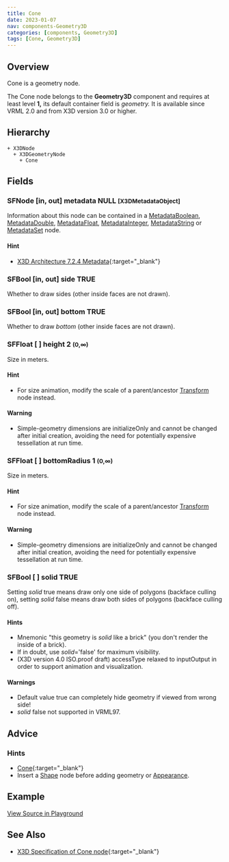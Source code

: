 ```yaml
---
title: Cone
date: 2023-01-07
nav: components-Geometry3D
categories: [components, Geometry3D]
tags: [Cone, Geometry3D]
---
```

<style>
.post h3 {
  word-spacing: 0.2em;
}
</style>

## Overview

Cone is a geometry node.

The Cone node belongs to the **Geometry3D** component and requires at least level **1,** its default container field is *geometry.* It is available since VRML 2.0 and from X3D version 3.0 or higher.

## Hierarchy

```
+ X3DNode
  + X3DGeometryNode
    + Cone
```

## Fields

### SFNode [in, out] **metadata** NULL <small>[X3DMetadataObject]</small>

Information about this node can be contained in a [MetadataBoolean](../core/metadataboolean), [MetadataDouble](../core/metadatadouble), [MetadataFloat](../core/metadatafloat), [MetadataInteger](../core/metadatainteger), [MetadataString](../core/metadatastring) or [MetadataSet](../core/metadataset) node.

#### Hint

- [X3D Architecture 7.2.4 Metadata](https://www.web3d.org/specifications/X3Dv4Draft/ISO-IEC19775-1v4-IS.proof//Part01/components/core.html#Metadata){:target="_blank"}

### SFBool [in, out] **side** TRUE

Whether to draw sides (other inside faces are not drawn).

### SFBool [in, out] **bottom** TRUE

Whether to draw *bottom* (other inside faces are not drawn).

### SFFloat [ ] **height** 2 <small>(0,∞)</small>

Size in meters.

#### Hint

- For size animation, modify the scale of a parent/ancestor [Transform](../grouping/transform) node instead.

#### Warning

- Simple-geometry dimensions are initializeOnly and cannot be changed after initial creation, avoiding the need for potentially expensive tessellation at run time.

### SFFloat [ ] **bottomRadius** 1 <small>(0,∞)</small>

Size in meters.

#### Hint

- For size animation, modify the scale of a parent/ancestor [Transform](../grouping/transform) node instead.

#### Warning

- Simple-geometry dimensions are initializeOnly and cannot be changed after initial creation, avoiding the need for potentially expensive tessellation at run time.

### SFBool [ ] **solid** TRUE

Setting *solid* true means draw only one side of polygons (backface culling on), setting *solid* false means draw both sides of polygons (backface culling off).

#### Hints

- Mnemonic "this geometry is *solid* like a brick" (you don't render the inside of a brick).
- If in doubt, use *solid*='false' for maximum visibility.
- (X3D version 4.0 ISO.proof draft) accessType relaxed to inputOutput in order to support animation and visualization.

#### Warnings

- Default value true can completely hide geometry if viewed from wrong side!
- *solid* false not supported in VRML97.

## Advice

### Hints

- [Cone](https://en.wikipedia.org/wiki/Cone){:target="_blank"}
- Insert a [Shape](../shape/shape) node before adding geometry or [Appearance](../shape/appearance).

## Example

<x3d-canvas src="https://create3000.github.io/media/examples/Geometry3D/Cone/Cone.x3d" update="auto"></x3d-canvas>

[View Source in Playground](/x_ite/playground/?url=https://create3000.github.io/media/examples/Geometry3D/Cone/Cone.x3d)

## See Also

- [X3D Specification of Cone node](https://www.web3d.org/documents/specifications/19775-1/V4.0/Part01/components/geometry3D.html#Cone){:target="_blank"}
